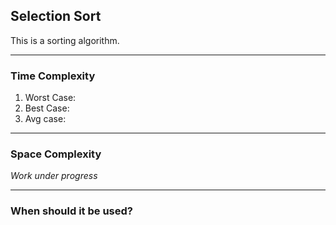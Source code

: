 ## Selection Sort
This is a sorting algorithm.

---
### Time Complexity
1. Worst Case: 
2. Best Case: 
3. Avg case:

---
### Space Complexity
*Work under progress*

---
### When should it be used?
